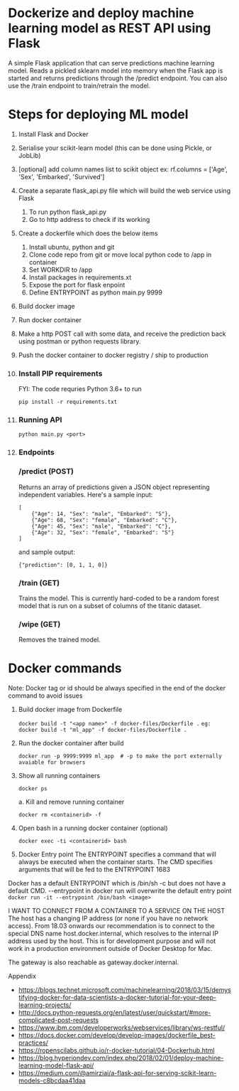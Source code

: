 # Dockerize and deploy machine learning model as REST API using Flask
A simple Flask application that can serve predictions machine learning model. Reads a pickled sklearn model into memory when the Flask app is started and returns predictions through the /predict endpoint. You can also use the /train endpoint to train/retrain the model.

# Steps for deploying ML model

1. Install Flask and Docker
2. Serialise your scikit-learn model (this can be done using Pickle, or JobLib)
3. [optional] add column names list to scikit object ex: rf.columns = ['Age', 'Sex', 'Embarked', 'Survived']
4. Create a separate flask_api.py file which will build the web service using Flask
    1. To run python flask_api.py <port>
    2. Go to http address to check if its working
5. Create a dockerfile which does the below items
    1. Install ubuntu, python and git
    2. Clone code repo from git or move local python code to /app in container 
    3. Set WORKDIR to /app
    4. Install packages in requirements.xt
    5. Expose the port for flask enpoint
    6. Define ENTRYPOINT as python main.py 9999
6. Build  docker image
7. Run docker container 
8. Make a http POST call with some data, and receive the prediction back using postman or python requests library.
9. Push the docker container to docker registry / ship to production

1. ### Install PIP requirements
    FYI: The code requries Python 3.6+ to run 
    ```
    pip install -r requirements.txt
    ```
2. ### Running API

    ```
    python main.py <port>
    ```

3. ### Endpoints
    ### /predict (POST)
    Returns an array of predictions given a JSON object representing independent variables. Here's a sample input:
    ```
    [
        {"Age": 14, "Sex": "male", "Embarked": "S"},
        {"Age": 68, "Sex": "female", "Embarked": "C"},
        {"Age": 45, "Sex": "male", "Embarked": "C"},
        {"Age": 32, "Sex": "female", "Embarked": "S"}
    ]
    ```
    
    and sample output:
    ```
    {"prediction": [0, 1, 1, 0]}
    ```
        
    ### /train (GET)
    Trains the model. This is currently hard-coded to be a random forest model that is run on a subset of columns of the titanic dataset.
    
    ### /wipe (GET)
    Removes the trained model.


# Docker commands 
Note: Docker tag or id should be always specified in the end of the docker command to avoid issues
1. Build docker image from Dockerfile

    ```docker build -t "<app name>" -f docker-files/Dockerfile .```
    ```eg: docker build -t "ml_app" -f docker-files/Dockerfile .```

2. Run the docker container after build

    ```docker run -p 9999:9999 ml_app  # -p to make the port externally avaiable for browsers```

3. Show all running containers
    
    ```docker ps```

    a. Kill and remove running container
    
     ```docker rm <containerid> -f ```

4. Open bash in a running docker container (optional)

    ```docker exec -ti <containerid> bash```
5. Docker Entry point
The ENTRYPOINT specifies a command that will always be executed when the container starts. The CMD specifies arguments that will be fed to the ENTRYPOINT
1683

Docker has a default ENTRYPOINT which is /bin/sh -c but does not have a default CMD.
--entrypoint in docker run will overwrite the default entry point
    ```docker run -it --entrypoint /bin/bash <image>```

I WANT TO CONNECT FROM A CONTAINER TO A SERVICE ON THE HOST
The host has a changing IP address (or none if you have no network access). From 18.03 onwards our recommendation is to connect to the special DNS name host.docker.internal, which resolves to the internal IP address used by the host. This is for development purpose and will not work in a production environment outside of Docker Desktop for Mac.

The gateway is also reachable as gateway.docker.internal.

Appendix
- https://blogs.technet.microsoft.com/machinelearning/2018/03/15/demystifying-docker-for-data-scientists-a-docker-tutorial-for-your-deep-learning-projects/
- http://docs.python-requests.org/en/latest/user/quickstart/#more-complicated-post-requests
- https://www.ibm.com/developerworks/webservices/library/ws-restful/
- https://docs.docker.com/develop/develop-images/dockerfile_best-practices/
- https://ropenscilabs.github.io/r-docker-tutorial/04-Dockerhub.html
- https://blog.hyperiondev.com/index.php/2018/02/01/deploy-machine-learning-model-flask-api/
- https://medium.com/@amirziai/a-flask-api-for-serving-scikit-learn-models-c8bcdaa41daa
